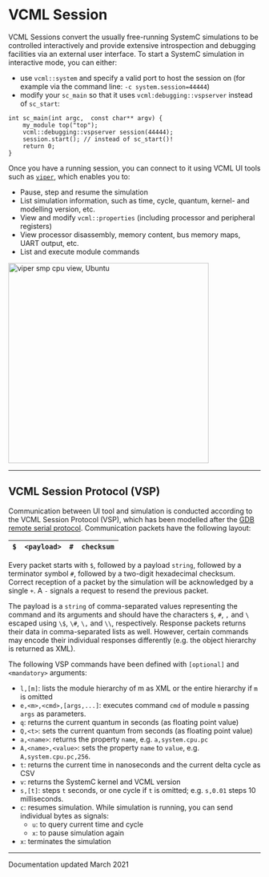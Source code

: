 # VCML Session
VCML Sessions convert the usually free-running SystemC simulations to be
controlled interactively and provide extensive introspection and debugging
facilities via an external user interface. To start a SystemC simulation in
interactive mode, you can either:

* use `vcml::system` and specify a valid port to host the session on (for
example via the command line: `-c system.session=44444`)
* modify your `sc_main` so that it uses `vcml:debugging::vspserver` instead of
`sc_start`:
```
int sc_main(int argc,  const char** argv) {
    my_module top("top");
    vcml::debugging::vspserver session(44444);
    session.start(); // instead of sc_start()!
    return 0;
}
```
Once you have a running session, you can connect to it using VCML UI tools such
as [`viper`](https://github.com/janweinstock/viper/), which enables you to:
* Pause, step and resume the simulation
* List simulation information, such as time, cycle, quantum, kernel- and modelling version, etc.
* View and modify `vcml::properties` (including processor and peripheral registers)
* View processor disassembly, memory content, bus memory maps, UART output, etc.
* List and execute module commands

<a href="pictures/smp2.png"><img src="https://raw.githubusercontent.com/janweinstock/viper/master/pictures/smp2.png" alt="viper smp cpu view, Ubuntu" width="400" /></a>

----
## VCML Session Protocol (VSP)
Communication between UI tool and simulation is conducted according to the VCML
Session Protocol (VSP), which has been modelled after the
[GDB remote serial protocol](https://sourceware.org/gdb/current/onlinedocs/gdb/Remote-Protocol.html).
Communication packets have the following layout:


| `$` | `<payload>` | `#` | `checksum` |
| --- | ----------- | --- | ---------- |

Every packet starts with `$`, followed by a payload `string`, followed by a
terminator symbol `#`, followed by a two-digit hexadecimal checksum. Correct
reception of a packet by the simulation will be acknowledged by a single `+`.
A `-` signals a request to resend the previous packet.

The payload is a `string` of comma-separated values representing the command
and its arguments and should have the characters `$`, `#`, `,` and `\` escaped
using `\$`, `\#`, `\,` and `\\`, respectively.
Response packets returns their data in comma-separated lists as well. However,
certain commands may encode their individual responses differently (e.g. the
object hierarchy is returned as XML).

The following VSP commands have been defined with `[optional]` and `<mandatory>`
arguments:

* `l,[m]`: lists the module hierarchy of m as XML or the entire hierarchy if `m` is omitted
* `e,<m>,<cmd>,[args,...]`: executes command `cmd` of module `m` passing `args` as parameters.
* `q`: returns the current quantum in seconds (as floating point value)
* `Q,<t>`: sets the current quantum from seconds (as floating point value)
* `a,<name>`: returns the property `name`, e.g. `a,system.cpu.pc`
* `A,<name>,<value>`: sets the property `name` to `value`, e.g. `A,system.cpu.pc,256`.
* `t`: returns the current time in nanoseconds and the current delta cycle as CSV
* `v`: returns the SystemC kernel and VCML version
* `s,[t]`: steps `t` seconds, or one cycle if `t` is omitted; e.g. `s,0.01` steps 10 milliseconds.
* `c`: resumes simulation. While simulation is running, you can send individual bytes as signals:
  * `u`: to query current time and cycle
  * `x`: to pause simulation again
* `x`: terminates the simulation

----
Documentation updated March 2021
